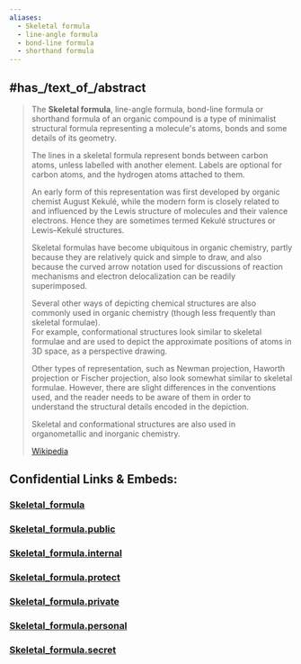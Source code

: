 ```yaml
---
aliases:
  - Skeletal formula
  - line-angle formula
  - bond-line formula
  - shorthand formula
---
```


## #has_/text_of_/abstract 

> The **Skeletal formula**, line-angle formula, bond-line formula 
> or shorthand formula of an organic compound is a type of minimalist structural formula 
> representing a molecule's atoms, bonds and some details of its geometry. 
> 
> The lines in a skeletal formula represent bonds between carbon atoms, 
> unless  labelled with another element. 
> Labels are optional for carbon atoms, and the hydrogen atoms attached to them.
>
> An early form of this representation was first developed by organic chemist August Kekulé, 
> while the modern form is closely related to and influenced by the 
> Lewis structure of molecules and their valence electrons. 
> Hence they are sometimes termed Kekulé structures or Lewis–Kekulé structures.  
> 
> Skeletal formulas have become ubiquitous in organic chemistry, 
> partly because they are relatively quick and simple to draw, 
> and also because the curved arrow notation used for discussions of reaction mechanisms 
> and electron delocalization can be readily superimposed.  
>
> Several other ways of depicting chemical structures are also commonly used in organic chemistry 
> (though less frequently than skeletal formulae).  
> For example, conformational structures look similar to skeletal formulae 
> and are used to depict the approximate positions of atoms in 3D space, as a perspective drawing.  
> 
> Other types of representation, such as Newman projection, Haworth projection 
> or Fischer projection, also look somewhat similar to skeletal formulae. 
> However, there are slight differences in the conventions used, and the reader 
> needs to be aware of them in order to understand the structural details encoded in the depiction. 
> 
> Skeletal and conformational structures are also used in organometallic and inorganic chemistry.
>
> [Wikipedia](https://en.wikipedia.org/wiki/Skeletal%20formula) 


## Confidential Links & Embeds: 

### [Skeletal_formula](/_Standards/chemic/Skeletal_formula.md) 

### [Skeletal_formula.public](/_public/chemic/Skeletal_formula.public.md) 

### [Skeletal_formula.internal](/_internal/chemic/Skeletal_formula.internal.md) 

### [Skeletal_formula.protect](/_protect/chemic/Skeletal_formula.protect.md) 

### [Skeletal_formula.private](/_private/chemic/Skeletal_formula.private.md) 

### [Skeletal_formula.personal](/_personal/chemic/Skeletal_formula.personal.md) 

### [Skeletal_formula.secret](/_secret/chemic/Skeletal_formula.secret.md)

